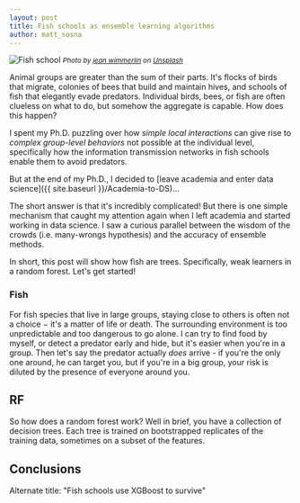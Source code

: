 ```yaml
---
layout: post
title: Fish schools as ensemble learning algorithms
author: matt_sosna
---
```

<img src="{{  site.baseurl  }}/images/theory/coll_beh/koi_shoal.jpg" alt="Fish school">
<span style="font-size: 12px"><i>Photo by <a href="https://unsplash.com/@jwimmerli">jean wimmerlin</a> on <a href="https://unsplash.com">Unsplash</a></i></span>

Animal groups are greater than the sum of their parts. It's flocks of birds that migrate, colonies of bees that build and maintain hives, and schools of fish that elegantly evade predators. Individual birds, bees, or fish are often clueless on what to do, but somehow the aggregate is capable. How does this happen?

I spent my Ph.D. puzzling over how *simple local interactions* can give rise to *complex group-level behaviors* not possible at the individual level, specifically how the information transmission networks in fish schools enable them to avoid predators.

But at the end of my Ph.D., I decided to [leave academia and enter data science]({{  site.baseurl  }}/Academia-to-DS)...

The short answer is that it's incredibly complicated! But there is one simple mechanism that caught my attention again when I left academia and started working in data science. I saw a curious parallel between the wisdom of the crowds (i.e. many-wrongs hypothesis) and the accuracy of ensemble methods.

In short, this post will show how fish are trees. Specifically, weak learners in a random forest. Let's get started!

### Fish
For fish species that live in large groups, staying close to others is often not a choice $-$ it's a matter of life or death. The surrounding environment is too unpredictable and too dangerous to go alone. I can try to find food by myself, or detect a predator early and hide, but it's easier when you're in a group. Then let's say the predator actually _does_ arrive - if you're the only one around, he can target you, but if you're in a big group, your risk is diluted by the presence of everyone around you.


## RF
So how does a random forest work? Well in brief, you have a collection of decision trees. Each tree is trained on bootstrapped replicates of the training data, sometimes on a subset of the features.

## Conclusions
Alternate title: "Fish schools use XGBoost to survive"
